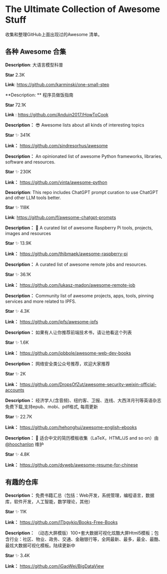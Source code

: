 # The Ultimate Collection of Awesome Stuff

收集和整理GitHub上面出现过的Awesome 清单。

## 各种 Awesome 合集

**Description**: 大语言模型科普

**Star** 2.3K

**Link**: https://github.com/karminski/one-small-step



**Description: ** 程序员做饭指南

**Star** 72.1K

**Link** : https://github.com/Anduin2017/HowToCook



**Description：**  😎 Awesome lists about all kinds of interesting topics

**Star** ✨ 341K 

**Link：** https://github.com/sindresorhus/awesome



**Description：** An opinionated list of awesome Python frameworks, libraries, software and resources.

**Star** ✨ 230K

**Link：** https://github.com/vinta/awesome-python



**Description**:  This repo includes ChatGPT prompt curation to use ChatGPT and other LLM tools better.

**Star** ✨ 118K

**Link**:  https://github.com/f/awesome-chatgpt-prompts



**Description：** 📝 A curated list of awesome Raspberry Pi tools, projects, images and resources

**Star** ✨ 13.9K

**Link：** https://github.com/thibmaek/awesome-raspberry-pi



**Description：** A curated list of awesome remote jobs and resources.

**Star** ✨ 36.1K

**Link：** https://github.com/lukasz-madon/awesome-remote-job



**Description：** Community list of awesome projects, apps, tools, pinning services and more related to IPFS.

**Star** ✨ 4.3K

**Link：** https://github.com/ipfs/awesome-ipfs



**Description：** 如果有人让你推荐前端技术书，请让他看这个列表

**Star**  ✨ 1.6K

**Link：** https://github.com/jobbole/awesome-web-dev-books



**Description：** 网络安全类公众号推荐，欢迎大家推荐

**Star** ✨ 2K

**Link：** https://github.com/DropsOfZut/awesome-security-weixin-official-accounts



**Description：** 经济学人(含音频)、纽约客、卫报、连线、大西洋月刊等英语杂志免费下载,支持epub、mobi、pdf格式, 每周更新

**Star** ✨ 22.7K

**Link：** https://github.com/hehonghui/awesome-english-ebooks



**Description：** 📄 适合中文的简历模板收集（LaTeX，HTML/JS and so on）由 [@hoochanlon](https://github.com/hoochanlon) 维护

**Star** ✨ 4.8K

**Link：** https://github.com/dyweb/awesome-resume-for-chinese



## 有趣的仓库

**Description：** 免费书籍汇总（包括：Web开发，系统管理，编程语言，数据库，软件开发，人工智能，数学理论，其他）

**Star** ✨ 11K

**Link：**  https://github.com/lTbgykio/Books-Free-Books

**Description：** （动态大屏模版）100+套大数据可视化炫酷大屏Html5模板；包含行业：社区、物业、政务、交通、金融银行等，全网最新、最多，最全、最酷、最炫大数据可视化模板。陆续更新中

**Star** ✨ 3.4K

**Link：**  https://github.com/iGaoWei/BigDataView
